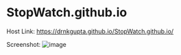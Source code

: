 # StopWatch.github.io

Host Link: https://drnkgupta.github.io/StopWatch.github.io/

Screenshot: ![image](https://user-images.githubusercontent.com/98959174/222955108-0f0c6d03-7126-41ae-acd4-4d20dbb51319.png)
